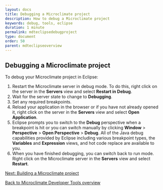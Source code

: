 ```yaml
---
layout: docs
title: Debugging a Microclimate project
description: How to debug a Microclimate project
keywords: debug, tools, eclipse
duration: 1 minute
permalink: mdteclipsedebugproject
type: document
order: 50
parent: mdteclipseoverview
---
```


## Debugging a Microclimate project

To debug your Microclimate project in Eclipse:

1. Restart the Microclimate server in debug mode. To do this, right click on the server in the **Servers** view and select **Restart in Debug**.
2. Wait for the server state to change to **Debugging**.
3. Set any required breakpoints.
4. Reload your application in the browser or if you have not already opened it, right click on the server in the **Servers** view and select **Open Application**.
5. Eclipse prompts you to switch to the **Debug** perspective when a breakpoint is hit or you can switch manually by clicking **Window** > **Perspective** > **Open Perspective** > **Debug**. All of the Java debug capabilities provided by Eclipse including various breakpoint types, the **Variables** and **Expression** views, and hot code replace are available to you.
6. When you have finished debugging, you can switch back to run mode.  Right click on the Microclimate server in the **Servers** view and select **Restart**.

[Next: Building a Microclimate project](mdteclipsebuildproject)

[Back to Microclimate Developer Tools overview](mdteclipseoverview)
